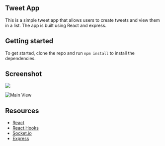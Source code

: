 
## Tweet App

This is a simple tweet app that allows users to create tweets and view them in a list. The app is built using React and express.

## Getting started

To get started, clone the repo and run `npm install` to install the dependencies.

## Screenshot

![](../Screenshot%202023-03-30%20at%2021-00-19%20React%20App.png)

![Main View](../Screenshot%202023-03-30%20at%2020-58-45%20React%20App.png)

## Resources

- [React](https://reactjs.org/)
- [React Hooks](https://reactjs.org/docs/hooks-intro.html)
- [Socket.io](https://socket.io/)
- [Express](https://expressjs.com/)

